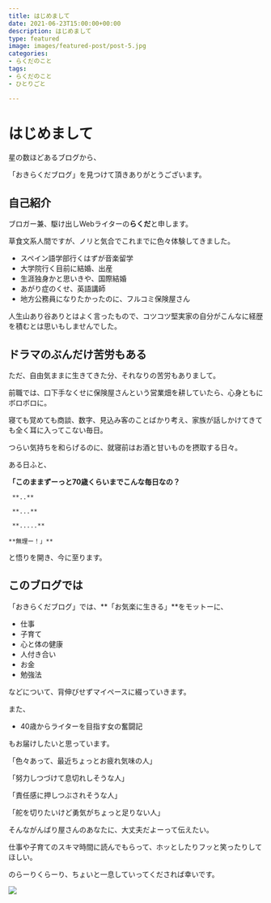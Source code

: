 ```yaml
---
title: はじめまして
date: 2021-06-23T15:00:00+00:00
description: はじめまして
type: featured
image: images/featured-post/post-5.jpg
categories:
- らくだのこと
tags:
- らくだのこと
- ひとりごと

---
```

# はじめまして

星の数ほどあるブログから、

「おきらくだブログ」を見つけて頂きありがとうございます。

## 自己紹介

ブロガー兼、駆け出しWebライターの**らくだ**と申します。

草食文系人間ですが、ノリと気合でこれまでに色々体験してきました。

* スペイン語学部行くはずが音楽留学
* 大学院行く目前に結婚、出産
* 生涯独身かと思いきや、国際結婚
* あがり症のくせ、英語講師
* 地方公務員になりたかったのに、フルコミ保険屋さん

人生山あり谷ありとはよく言ったもので、コツコツ堅実家の自分がこんなに経歴を積むとは思いもしませんでした。

## ドラマのぶんだけ苦労もある

ただ、自由気ままに生きてきた分、それなりの苦労もありまして。

前職では、口下手なくせに保険屋さんという営業畑を耕していたら、心身ともにボロボロに。

寝ても覚めても商談、数字、見込み客のことばかり考え、家族が話しかけてきても全く耳に入ってこない毎日。

つらい気持ちを和らげるのに、就寝前はお酒と甘いものを摂取する日々。

ある日ふと、

**「このままずーっと70歳くらいまでこんな毎日なの？**

     **..**

     **...**

     **.....**

    **無理ー！」**

と悟りを開き、今に至ります。

## このブログでは

「おきらくだブログ」では、**「お気楽に生きる」**をモットーに、

* 仕事
* 子育て
* 心と体の健康
* 人付き合い
* お金
* 勉強法

などについて、背伸びせずマイペースに綴っていきます。

また、

* 40歳からライターを目指す女の奮闘記

もお届けしたいと思っています。

「色々あって、最近ちょっとお疲れ気味の人」

「努力しつづけて息切れしそうな人」

「責任感に押しつぶされそうな人」

「舵を切りたいけど勇気がちょっと足りない人」

そんながんばり屋さんのあなたに、大丈夫だよーって伝えたい。

仕事や子育てのスキマ時間に読んでもらって、ホッとしたりフッと笑ったりしてほしい。

のらーりくらーり、ちょいと一息していってくだされば幸いです。

![](../images/post-img.jpg)